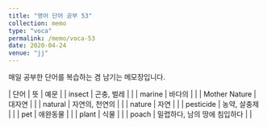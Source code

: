 ```yaml
---
title: "영어 단어 공부 53"
collection: memo
type: "voca"
permalink: /memo/voca-53
date: 2020-04-24
venue: "jj"
---
```


매일 공부한 단어를 복습하는 겸 남기는 메모장입니다.

| 단어 | 뜻 | 예문 |
| insect | 곤충, 벌레 |  |
| marine | 바다의 |  |
| Mother Nature | 대자연 |  |
| natural | 자연의, 천연의 |  |
| nature | 자연 |  |
| pesticide | 농약, 살충제 |  |
| pet | 애완동물 |  |
| plant | 식물 |  |
| poach | 밀렵하다, 남의 땅에 침입하다 |  |



